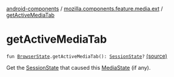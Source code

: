 [android-components](../index.md) / [mozilla.components.feature.media.ext](index.md) / [getActiveMediaTab](./get-active-media-tab.md)

# getActiveMediaTab

`fun `[`BrowserState`](../mozilla.components.browser.state.state/-browser-state/index.md)`.getActiveMediaTab(): `[`SessionState`](../mozilla.components.browser.state.state/-session-state/index.md)`?` [(source)](https://github.com/mozilla-mobile/android-components/blob/master/components/feature/media/src/main/java/mozilla/components/feature/media/ext/MediaState.kt#L72)

Get the [SessionState](../mozilla.components.browser.state.state/-session-state/index.md) that caused this [MediaState](../mozilla.components.browser.state.state/-media-state/index.md) (if any).

